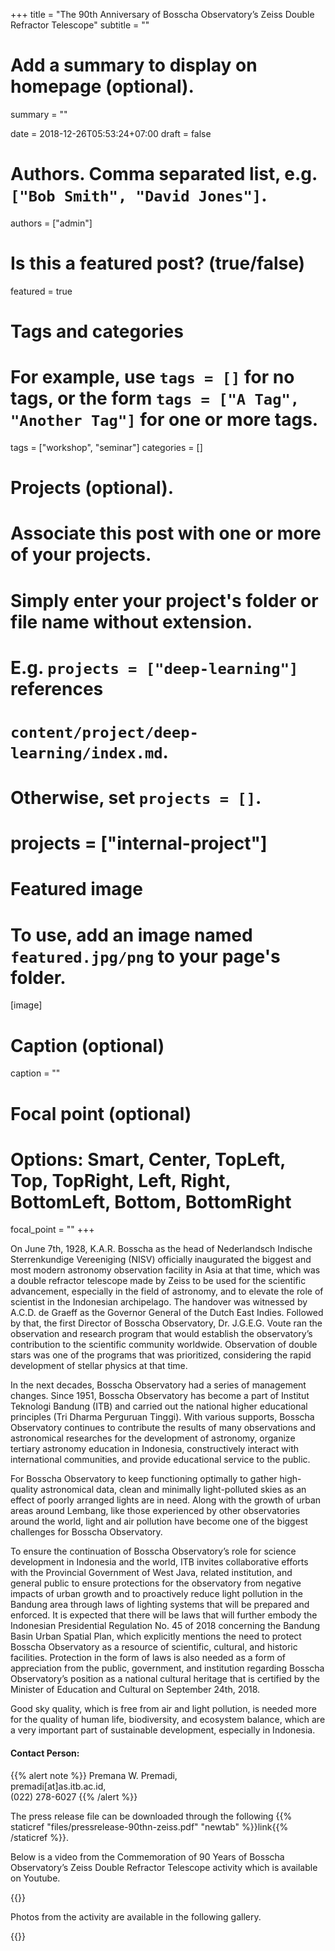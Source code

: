 +++
title = "The 90th Anniversary of Bosscha Observatory’s Zeiss Double Refractor Telescope"
subtitle = ""

# Add a summary to display on homepage (optional).
summary = ""

date = 2018-12-26T05:53:24+07:00
draft = false

# Authors. Comma separated list, e.g. `["Bob Smith", "David Jones"]`.
authors = ["admin"]

# Is this a featured post? (true/false)
featured = true

# Tags and categories
# For example, use `tags = []` for no tags, or the form `tags = ["A Tag", "Another Tag"]` for one or more tags.
tags = ["workshop", "seminar"]
categories = []

# Projects (optional).
#   Associate this post with one or more of your projects.
#   Simply enter your project's folder or file name without extension.
#   E.g. `projects = ["deep-learning"]` references 
#   `content/project/deep-learning/index.md`.
#   Otherwise, set `projects = []`.
# projects = ["internal-project"]

# Featured image
# To use, add an image named `featured.jpg/png` to your page's folder. 
[image]
  # Caption (optional)
  caption = ""

  # Focal point (optional)
  # Options: Smart, Center, TopLeft, Top, TopRight, Left, Right, BottomLeft, Bottom, BottomRight
  focal_point = ""
+++

On June 7th, 1928, K.A.R. Bosscha as the head of Nederlandsch Indische Sterrenkundige Vereeniging (NISV) officially inaugurated the biggest and most modern astronomy observation facility in Asia at that time, which was a double refractor telescope made by Zeiss to be used for the scientific advancement, especially in the field of astronomy, and to elevate the role of scientist in the Indonesian archipelago. The handover was witnessed by A.C.D. de Graeff as the Governor General of the Dutch East Indies. Followed by that, the first Director of Bosscha Observatory, Dr. J.G.E.G. Voute ran the observation and research program that would establish the observatory’s contribution to the scientific community worldwide. Observation of double stars was one of the programs that was prioritized, considering the rapid development of stellar physics at that time.

In the next decades, Bosscha Observatory had a series of management changes. Since 1951, Bosscha Observatory has become a part of Institut Teknologi Bandung (ITB) and carried out the national higher educational principles (Tri Dharma Perguruan Tinggi). With various supports, Bosscha Observatory continues to contribute the results of many observations and astronomical researches for the development of astronomy, organize tertiary astronomy education in Indonesia, constructively interact with international communities, and provide educational service to the public.

For Bosscha Observatory to keep functioning optimally to gather high-quality astronomical data, clean and minimally light-polluted skies as an effect of poorly arranged lights are in need. Along with the growth of urban areas around Lembang, like those experienced by other observatories around the world, light and air pollution have become one of the biggest challenges for Bosscha
Observatory. 

To ensure the continuation of Bosscha Observatory’s role for science development in Indonesia and the world, ITB invites collaborative efforts with the Provincial Government of West Java, related institution, and general public to ensure protections for the observatory from negative impacts of urban growth and to proactively reduce light pollution in the Bandung area through laws of lighting systems that will be prepared and enforced. It is expected that there will be laws that will further embody the Indonesian Presidential Regulation No. 45 of 2018 concerning the Bandung Basin Urban Spatial Plan, which explicitly mentions the need to protect Bosscha Observatory as a resource of scientific, cultural, and historic facilities. Protection in the form of laws is also needed as a form of appreciation from the public, government, and institution regarding Bosscha Observatory’s position as a national cultural heritage that is certified by the Minister of Education and Cultural on September 24th, 2018. 

Good sky quality, which is free from air and light pollution, is needed more for the quality of human life, biodiversity, and ecosystem balance, which are a very important part of sustainable development, especially in Indonesia.

#### Contact Person: 

{{% alert note %}}
Premana W. Premadi, <br>
<i class="fas fa-envelope"></i> premadi[at]as.itb.ac.id, <br>
<i class="fas fa-phone"></i> (022) 278-6027
{{% /alert %}}

The press release file can be downloaded through the following {{% staticref "files/pressrelease-90thn-zeiss.pdf" "newtab" %}}link{{% /staticref %}}.

Below is a video from the Commemoration of 90 Years of Bosscha Observatory’s Zeiss Double Refractor Telescope activity which is available on Youtube.

{{<youtube BsE5HohU3a4>}}

Photos from the activity are available in the following gallery.

{{<customgallery album="gallery">}}
